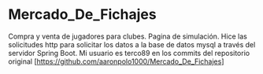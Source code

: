 # Mercado_De_Fichajes
Compra y venta de jugadores para clubes. Pagina de simulación. Hice las solicitudes http para solicitar los datos a la base de datos mysql a través del servidor Spring Boot. Mi usuario es terco89 en los commits del repositorio original [https://github.com/aaronpolo1000/Mercado_De_Fichajes]
